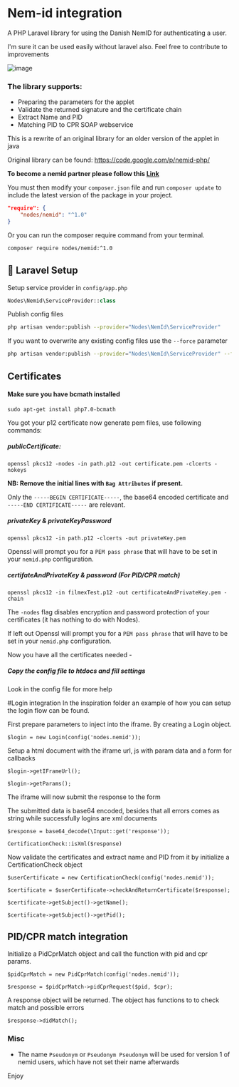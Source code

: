 # Nem-id integration

A PHP Laravel library for using the Danish NemID for authenticating a user.

I'm sure it can be used easily without laravel also. Feel free to contribute to improvements

![image](https://cloud.githubusercontent.com/assets/1279756/20196240/18e4a2b8-a79a-11e6-832b-36933da588e3.png)

### The library supports:
  - Preparing the parameters for the applet
  - Validate the returned signature and the certificate chain
  - Extract Name and PID
  - Matching PID to CPR SOAP webservice

This is a rewrite of an original library for an older version of the applet in java

Original library can be found: https://code.google.com/p/nemid-php/

**To become a nemid partner please follow this [Link](https://www.nets.eu/dk-da/l%C3%B8sninger/nemid/nemid-tjenesteudbyder/Pages/s%C3%A5dan-bliver-du-nemid-tjenesteudbyder.aspx)**

You must then modify your `composer.json` file and run `composer update` to include the latest version of the package in your project.

```json
"require": {
    "nodes/nemid": "^1.0"
}
```

Or you can run the composer require command from your terminal.

```bash
composer require nodes/nemid:^1.0
```

## 🔧 Laravel Setup

Setup service provider in `config/app.php`

```php
Nodes\Nemid\ServiceProvider::class
```

Publish config files

```bash
php artisan vendor:publish --provider="Nodes\NemId\ServiceProvider"
```

If you want to overwrite any existing config files use the `--force` parameter

```bash
php artisan vendor:publish --provider="Nodes\NemId\ServiceProvider" --force
```

## Certificates

#### Make sure you have bcmath installed
```
sudo apt-get install php7.0-bcmath
```

You got your p12 certificate now generate pem files, use following commands:

##### publicCertificate:
`openssl pkcs12 -nodes -in path.p12 -out certificate.pem -clcerts -nokeys`

**NB: Remove the initial lines with `Bag Attributes` if present.**

Only the `-----BEGIN CERTIFICATE-----`, the base64 encoded certificate and `-----END CERTIFICATE-----` are relevant.

##### privateKey & privateKeyPassword
`openssl pkcs12 -in path.p12 -clcerts -out privateKey.pem`

Openssl will prompt you for a `PEM pass phrase` that will have to be set in your `nemid.php` configuration.

##### certifateAndPrivateKey & password (For PID/CPR match)
`openssl pkcs12 -in filmexTest.p12 -out certificateAndPrivateKey.pem -chain`

The `-nodes` flag disables encryption and password protection of your certificates (it has nothing to do with Nodes).

If left out Openssl will prompt you for a `PEM pass phrase` that will have to be set in your `nemid.php` configuration.

Now you have all the certificates needed -

##### Copy the config file to htdocs and fill settings
Look in the config file for more help

#Login integration
In the inspiration folder an example of how you can setup the login flow can be found.

First prepare parameters to inject into the iframe. By creating a Login object.

`$login = new Login(config('nodes.nemid'));`

Setup a html document with the iframe url, js with param data and a form for callbacks

`$login->getIFrameUrl();`

`$login->getParams();`

The iframe will now submit the response to the form

The submitted data is base64 encoded, besides that all errors comes as string while successfully logins are xml documents

`$response = base64_decode(\Input::get('response'));`

`CertificationCheck::isXml($response)`

Now validate the certificates and extract name and PID from it by initialize a CertificationCheck object

`$userCertificate = new CertificationCheck(config('nodes.nemid'));`

`$certificate = $userCertificate->checkAndReturnCertificate($response);`

`$certificate->getSubject()->getName();`

`$certificate->getSubject()->getPid();`

## PID/CPR match integration
Initialize a PidCprMatch object and call the function with pid and cpr params.

`$pidCprMatch = new PidCprMatch(config('nodes.nemid'));`

`$response = $pidCprMatch->pidCprRequest($pid, $cpr);`

A response object will be returned. The object has functions to to check match and possible errors

`$response->didMatch();`

### Misc

 - The name `Pseudonym` or `Pseudonym Pseudonym` will be used for version 1 of nemid users, which have not set their name afterwards

Enjoy




